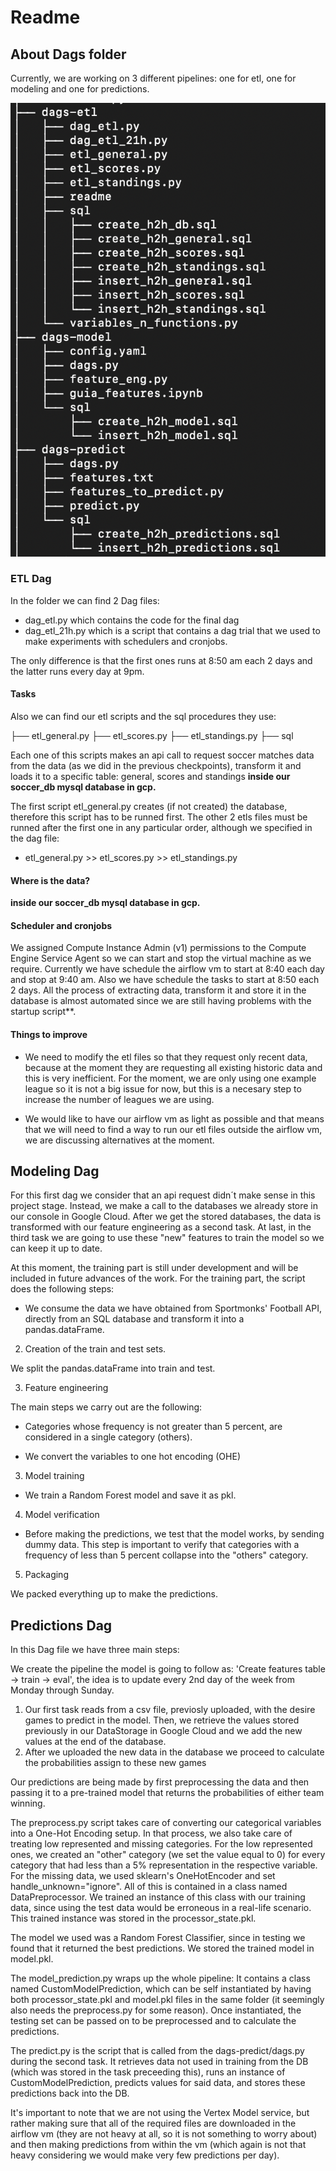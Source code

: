 # Readme

## About Dags folder
Currently, we are working on 3 different pipelines: one for etl, one for modeling and one for predictions.

![directory](https://raw.githubusercontent.com/JulioLezamaAmastalli/ubiquitous-goggles/main/Dags/tree.png)

### ETL Dag

In the folder we can find 2 Dag files:
+ dag_etl.py which contains the code for the final dag 
+ dag_etl_21h.py which is a script that contains a dag trial that we used to make experiments with schedulers and cronjobs.

The only difference is that the first ones runs at 8:50 am each 2 days and the latter runs every day at 9pm.

#### Tasks

Also we can find our etl scripts and the sql procedures they use:

├── etl_general.py
├── etl_scores.py
├── etl_standings.py
├── sql

Each one of this scripts makes an api call to request soccer matches data from the data (as we did in the previous checkpoints), transform it and loads it to a specific table: general, scores and standings **inside our soccer_db mysql database in gcp.**

The first script etl_general.py creates (if not created) the database, therefore this script has to be runned first. The other 2 etls files must be runned after the first one in any particular order, although we specified in the dag file:

+ etl_general.py >>  etl_scores.py >> etl_standings.py

#### Where is the data?

**inside our soccer_db mysql database in gcp.**

#### Scheduler and cronjobs

We assigned Compute Instance Admin (v1) permissions to the Compute Engine Service Agent so we can start and stop the virtual machine as we require. Currently we have schedule the airflow vm to start at 8:40 each day and stop at 9:40 am. Also we have schedule the tasks to start at 8:50 each 2 days.  All the process of extracting data, transform it and store it in the database is almost automated since we are still having problems with the startup script**.

#### Things to improve

+ We need to modify the etl files so that they request only recent data, because at the moment they are requesting all existing historic data and this is very inefficient. For the moment, we are only using one example league so it is not a big issue for now, but this is a necesary step to increase the number of leagues we are using.

+ We would like to have our airflow vm as light as possible and that means that we will need to find a way to run our etl files outside the airflow vm, we are discussing alternatives at the moment.


## Modeling Dag

For this first dag we consider that an api request didn´t make sense in this project stage. Instead, we make a call to the databases we already store in our console in Google Cloud. After we get the stored databases, the data is transformed with our feature engineering as a second task. At last, in the third task we are going to use these "new" features to train the model so we can keep it up to date.

At this moment, the training part is still under development and will be included in future advances of the work.
For the training part, the script does the following steps:
  + We consume the data we have obtained from Sportmonks' Football API, directly from an SQL database and transform it into a pandas.dataFrame.

  2. Creation of the train and test sets.

  We split the pandas.dataFrame into train and test.

  3. Feature engineering

  The main steps we carry out are the following:

  + Categories whose frequency is not greater than 5 percent, are considered in a single category (others).

  + We convert the variables to one hot encoding (OHE)

  3. Model training

  + We train a Random Forest model and save it as pkl.

  4. Model verification

  + Before making the predictions, we test that the model works, by sending dummy data. This step is important to verify that categories with a frequency   of less than 5 percent collapse into the "others" category.

  5. Packaging
  
  We packed everything up to make the predictions.
  
## Predictions Dag

In this Dag file we have three main steps:

We create the pipeline the model is going to follow as: 'Create features table -> train -> eval', the idea is to update every 2nd day of the week from Monday through Sunday. 
1. Our first task reads from a csv file, previosly uploaded, with the desire games to predict in the model. Then, we retrieve the values stored previously in our DataStorage in Google Cloud and we add the new values at the end of the database. 
2. After we uploaded the new data in the database we proceed to calculate the probabilities assign to these new games

Our predictions are being made by first preprocessing the data and then passing it to a pre-trained model that returns the probabilities of either team winning. 

The preprocess.py script takes care of converting our categorical variables into a One-Hot Encoding setup. In that process, we also take care of treating low represented and missing categories. For the low represented ones, we created an "other" category (we set the value equal to 0) for every category that had less than a 5% representation in the respective variable. For the missing data, we used sklearn's OneHotEncoder and set handle_unknown="ignore". All of this is contained in a class named DataPreprocessor. We trained an instance of this class with our training data, since using the test data would be erroneous in a real-life scenario. This trained instance was stored in the processor_state.pkl.

The model we used was a Random Forest Classifier, since in testing we found that it returned the best predictions. We stored the trained model in model.pkl. 

The model_prediction.py wraps up the whole pipeline: It contains a class named CustomModelPrediction, which can be self instantiated by having both processor_state.pkl and model.pkl files in the same folder (it seemingly also needs the preprocess.py for some reason). Once instantiated, the testing set can be passed on to be preprocessed and to calculate the predictions.

The predict.py is the script that is called from the dags-predict/dags.py during the second task. It retrieves data not used in training from the DB (which was stored in the task preceeding this), runs an instance of CustomModelPrediction, predicts values for said data, and stores these predictions back into the DB.

It's important to note that we are not using the Vertex Model service, but rather making sure that all of the required files are downloaded in the airflow vm (they are not heavy at all, so it is not something to worry about) and then making predictions from within the vm (which again is not that heavy considering we would make very few predictions per day).
